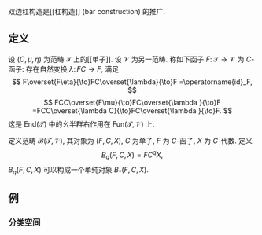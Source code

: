 
双边杠构造是[[杠构造]] (bar construction) 的推广.
## 定义

设 $(C,\mu,\eta)$ 为范畴 $\mathcal T$ 上的[[单子]]. 设 $\mathcal V$ 为另一范畴. 称如下函子 $F\colon \mathcal T\to\mathcal V$ 为 $C$-函子: 存在自然变换 $\lambda \colon FC\to F$, 满足
$$
F\overset{F\eta}{\to}FC\overset{\lambda}{\to}F =\operatorname{id}_F,
$$
$$
FCC\overset{F\mu}{\to}FC\overset{\lambda }{\to}F =FCC\overset{\lambda C}{\to}FC\overset{\lambda }{\to}F.
$$
这是 $\mathsf {End}(\mathcal T)$ 中的幺半群右作用在 $\mathsf {Fun}(\mathcal T,\mathcal V)$ 上.

定义范畴 $\mathcal B(\mathcal T,\mathcal V)$, 其对象为 $(F,C,X)$, $C$ 为单子, $F$ 为 $C$-函子, $X$ 为 $C$-代数. 定义
$$
B_q(F,C,X)=FC^qX,
$$
$B_q(F,C,X)$ 可以构成一个单纯对象 $B_*(F,C,X)$.

## 例

### 分类空间